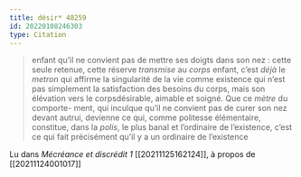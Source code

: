 ```yaml
---
title: désir* 48259
id: 20220108246303
type: Citation
---
```


> enfant qu’il ne convient pas de mettre ses doigts dans son nez : cette seule retenue, cette réserve *transmise* au *corps* enfant, c’est *déjà* le *metron* qui affirme la singularité de la vie comme existence qui n’est pas simplement la satisfaction des besoins du corps, mais son élévation vers le corpsdésirable, aimable et soigné. Que ce *mètre* du comporte- ment, qui inculque qu’il ne convient pas de curer son nez devant autrui, devienne ce qui, comme politesse élémentaire, constitue, dans la *polis*, le plus banal et l’ordinaire de l’existence, c’est ce qui fait précisément qu’il y a un ordinaire de l’existence

Lu dans *Mécréance et discrédit 1* [[20211125162124]], à propos de [[20211124001017]]